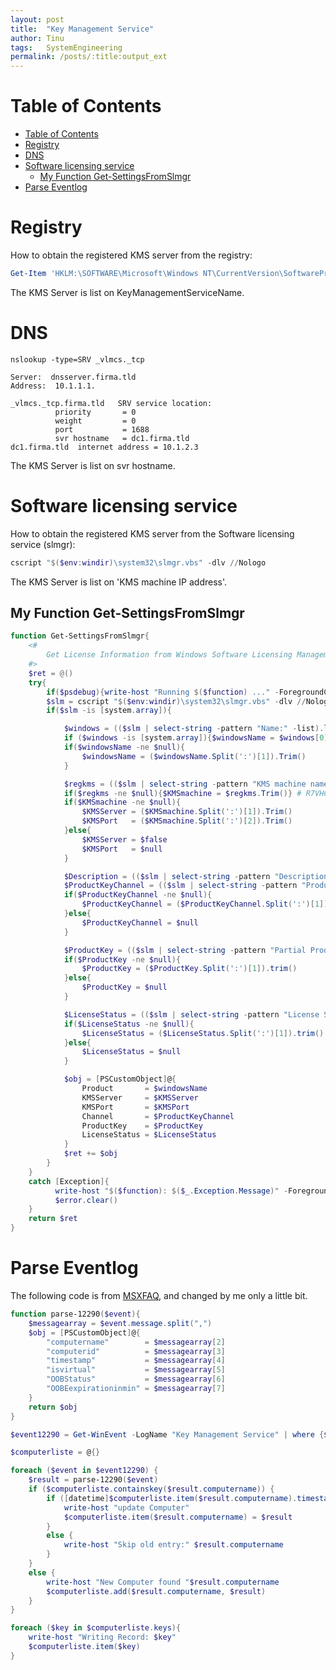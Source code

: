 ```yaml
---
layout: post
title:  "Key Management Service"
author: Tinu
tags:   SystemEngineering
permalink: /posts/:title:output_ext
---
```


# Table of Contents

- [Table of Contents](#table-of-contents)
- [Registry](#registry)
- [DNS](#dns)
- [Software licensing service](#software-licensing-service)
  - [My Function Get-SettingsFromSlmgr](#my-function-get-settingsfromslmgr)
- [Parse Eventlog](#parse-eventlog)

# Registry

How to obtain the registered KMS server from the registry:

````powershell
Get-Item 'HKLM:\SOFTWARE\Microsoft\Windows NT\CurrentVersion\SoftwareProtectionPlatform'
````

The KMS Server is list on KeyManagementServiceName.  

# DNS

````powersehll
nslookup -type=SRV _vlmcs._tcp

Server:  dnsserver.firma.tld
Address:  10.1.1.1.
 
_vlmcs._tcp.firma.tld   SRV service location:
          priority       = 0
          weight         = 0
          port           = 1688
          svr hostname   = dc1.firma.tld
dc1.firma.tld  internet address = 10.1.2.3
````

The KMS Server is list on svr hostname.  

# Software licensing service

How to obtain the registered KMS server from the Software licensing service (slmgr):

````powershell
cscript "$($env:windir)\system32\slmgr.vbs" -dlv //Nologo
````

The KMS Server is list on 'KMS machine IP address'.  

## My Function Get-SettingsFromSlmgr

````powershell
function Get-SettingsFromSlmgr{
    <#
        Get License Information from Windows Software Licensing Management Tool
    #>
    $ret = @()
    try{
        if($psdebug){write-host "Running $($function) ..." -ForegroundColor Yellow}
        $slm = cscript "$($env:windir)\system32\slmgr.vbs" -dlv //Nologo
        if($slm -is [system.array]){

            $windows = (($slm | select-string -pattern "Name:" -list).line)
            if ($windows -is [system.array]){$windowsName = $windows[0]}else{$windowsName = $windows}
            if($windowsName -ne $null){
                $windowsName = ($windowsName.Split(':')[1]).Trim()
            }

            $regkms = (($slm | select-string -pattern "KMS machine name" -list).line)
            if($regkms -ne $null){$KMSmachine = $regkms.Trim()} # R7VHC = SPLA
            if($KMSmachine -ne $null){
                $KMSServer = ($KMSmachine.Split(':')[1]).Trim()
                $KMSPort   = ($KMSmachine.Split(':')[2]).Trim()
            }else{
                $KMSServer = $false
                $KMSPort   = $null
            }

            $Description = (($slm | select-string -pattern "Description:" -list).line)
            $ProductKeyChannel = (($slm | select-string -pattern "Product Key Channel" -list).line)
            if($ProductKeyChannel -ne $null){
                $ProductKeyChannel = ($ProductKeyChannel.Split(':')[1]).trim() 
            }else{
                $ProductKeyChannel = $null
            }

            $ProductKey = (($slm | select-string -pattern "Partial Product Key:" -list).line)
            if($ProductKey -ne $null){
                $ProductKey = ($ProductKey.Split(':')[1]).trim()
            }else{
                $ProductKey = $null
            }

            $LicenseStatus = (($slm | select-string -pattern "License Status:" -list).line)
            if($LicenseStatus -ne $null){
                $LicenseStatus = ($LicenseStatus.Split(':')[1]).trim()  
            }else{
                $LicenseStatus = $null
            }

            $obj = [PSCustomObject]@{
                Product       = $windowsName
                KMSServer     = $KMSServer
                KMSPort       = $KMSPort
                Channel       = $ProductKeyChannel
                ProductKey    = $ProductKey
                LicenseStatus = $LicenseStatus
            }
            $ret += $obj
        }
    }
    catch [Exception]{
          write-host "$($function): $($_.Exception.Message)" -ForegroundColor Red
          $error.clear()
    }
    return $ret
}
````

# Parse Eventlog

The following code is from [MSXFAQ](https://www.msxfaq.de/windows/kms.htm), and changed by me only a little bit.

````powershell
function parse-12290($event){
    $messagearray = $event.message.split(",")
    $obj = [PSCustomObject]@{
        "computername"        = $messagearray[2]
        "computerid"          = $messagearray[3]
        "timestamp"           = $messagearray[4]
        "isvirtual"           = $messagearray[5]
        "OOBStatus"           = $messagearray[6]
        "OOBEexpirationinmin" = $messagearray[7]
    }
    return $obj
}

$event12290 = Get-WinEvent -LogName "Key Management Service" | where {$_.id -eq 12290}

$computerliste = @{}

foreach ($event in $event12290) {
    $result = parse-12290($event)
    if ($computerliste.containskey($result.computername)) {
        if ([datetime]$computerliste.item($result.computername).timestamp -le [datetime]$result.timestamp) {
            write-host "update Computer"
            $computerliste.item($result.computername) = $result
        }
        else {
            write-host "Skip old entry:" $result.computername
        }
    }
    else {
        write-host "New Computer found "$result.computername
        $computerliste.add($result.computername, $result)
    }
}

foreach ($key in $computerliste.keys){
    write-host "Writing Record: $key"
    $computerliste.item($key)
}
````